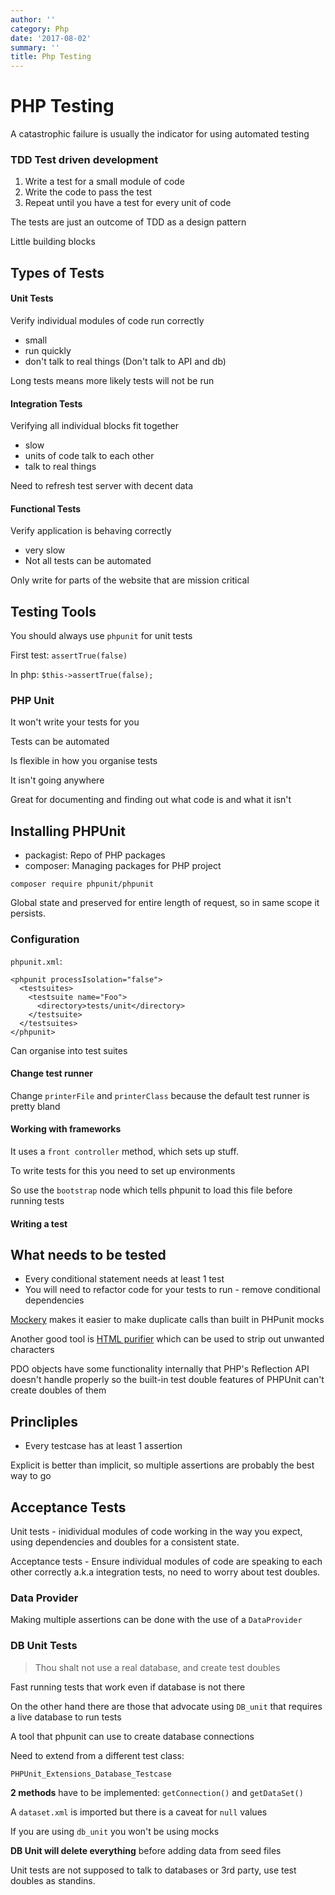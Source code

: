 ```yaml
---
author: ''
category: Php
date: '2017-08-02'
summary: ''
title: Php Testing
---
```

# PHP Testing

A catastrophic failure is usually the indicator for using automated testing

### TDD Test driven development

1. Write a test for a small module of code
2. Write the code to pass the test
3. Repeat until you have a test for every unit of code

The tests are just an outcome of TDD as a design pattern

Little building blocks

## Types of Tests

#### Unit Tests

Verify individual modules of code run correctly

* small
* run quickly
* don't talk to real things (Don't talk to API and db)

Long tests means more likely tests will not be run

#### Integration Tests

Verifying all individual blocks fit together

* slow
* units of code talk to each other
* talk to real things

Need to refresh test server with decent data

#### Functional Tests

Verify application is behaving correctly

* very slow
* Not all tests can be automated

Only write for parts of the website that are mission critical

## Testing Tools

You should always use `phpunit` for unit tests

First test: `assertTrue(false)`

In php: `$this->assertTrue(false);`

### PHP Unit

It won't write your tests for you

Tests can be automated

Is flexible in how you organise tests

It isn't going anywhere

Great for documenting and finding out what code is and what it isn't

## Installing PHPUnit

* packagist: Repo of PHP packages
* composer: Managing packages for PHP project

```
composer require phpunit/phpunit
```

Global state and preserved for entire length of request, so in same scope it persists.

### Configuration

`phpunit.xml`:

```
<phpunit processIsolation="false">
  <testsuites>
    <testsuite name="Foo">
      <directory>tests/unit</directory>
    </testsuite>
  </testsuites>
</phpunit>
```

Can organise into test suites

#### Change test runner

Change `printerFile` and `printerClass` because the default test runner is pretty bland

#### Working with frameworks

It uses a `front controller` method, which sets up stuff.

To write tests for this you need to set up environments

So use the `bootstrap` node which tells phpunit to load this file before running tests

#### Writing a test

## What needs to be tested

* Every conditional statement needs at least 1 test
* You will need to refactor code for your tests to run - remove conditional dependencies

[Mockery](https://github.com/mockery/mockery) makes it easier to make duplicate calls than built in PHPunit mocks

Another good tool is [HTML purifier](http://htmlpurifier.org/) which can be used to strip out unwanted characters

PDO objects have some functionality internally that PHP's Reflection API doesn't handle properly so the built-in test double features of PHPUnit can't create doubles of them

## Princliples

* Every testcase has at least 1 assertion

Explicit is better than implicit, so multiple assertions are probably the best way to go

## Acceptance Tests

Unit tests - inidividual modules of code working in the way you expect, using dependencies and doubles for a consistent state.

Acceptance tests - Ensure individual modules of code are speaking to each other correctly a.k.a integration tests, no need to worry about test doubles.

### Data Provider

Making multiple assertions can be done with the use of a `DataProvider`

### DB Unit Tests

> Thou shalt not use a real database, and create test doubles

Fast running tests that work even if database is not there

On the other hand there are those that advocate using `DB_unit` that requires a live database to run tests

A tool that phpunit can use to create database connections

Need to extend from a different test class:

`PHPUnit_Extensions_Database_Testcase`

**2 methods** have to be implemented: `getConnection()` and `getDataSet()`

A `dataset.xml` is imported but there is a caveat for `null` values

If you are using `db_unit` you won't be using mocks

**DB Unit will delete everything** before adding data from seed files

Unit tests are not supposed to talk to databases or 3rd party, use test doubles as standins.


